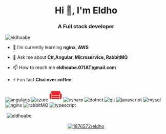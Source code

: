 <h1 align="center">Hi 👋, I'm Eldho</h1>
<h3 align="center">A Full stack developer</h3>

<p align="left"> <img src="https://komarev.com/ghpvc/?username=eldhoabe" alt="eldhoabe" /> </p>

- 🌱 I’m currently learning **nginx, AWS**

- 💬 Ask me about **C#,Angular, Microservice, RabbitMQ**

- 📫 How to reach me **eldhoabe.07(AT)gmail.com**

- ⚡ Fun fact **Chai over coffee**

<p align="left"><img src="https://devicons.github.io/devicon/devicon.git/icons/angularjs/angularjs-original.svg" alt="angularjs" width="40" height="40"/> <img src="https://www.vectorlogo.zone/logos/microsoft_azure/microsoft_azure-icon.svg" alt="azure" width="40" height="40"/> <img src="https://raw.githubusercontent.com/devicons/devicon/0d6c64dbbf311879f7d563bfc3ccf559f9ed111c/icons/couchdb/couchdb-original.svg" alt="couchdb" width="40" height="40"/> <img src="https://devicons.github.io/devicon/devicon.git/icons/csharp/csharp-original.svg" alt="csharp" width="40" height="40"/> <img src="https://devicons.github.io/devicon/devicon.git/icons/dot-net/dot-net-original-wordmark.svg" alt="dotnet" width="40" height="40"/> <img src="https://www.vectorlogo.zone/logos/git-scm/git-scm-icon.svg" alt="git" width="40" height="40"/> <img src="https://devicons.github.io/devicon/devicon.git/icons/javascript/javascript-original.svg" alt="javascript" width="40" height="40"/> <img src="https://devicons.github.io/devicon/devicon.git/icons/mysql/mysql-original-wordmark.svg" alt="mysql" width="40" height="40"/> <img src="https://devicons.github.io/devicon/devicon.git/icons/nginx/nginx-original.svg" alt="nginx" width="40" height="40"/> <img src="https://www.vectorlogo.zone/logos/rabbitmq/rabbitmq-icon.svg" alt="rabbitMQ" width="40" height="40"/> <img src="https://devicons.github.io/devicon/devicon.git/icons/typescript/typescript-original.svg" alt="typescript" width="40" height="40"/></p>

<p>&nbsp;<img align="center" src="https://github-readme-stats.vercel.app/api?username=eldhoabe&show_icons=true" alt="eldhoabe" /></p>

<p align="center">
<a href="https://stackoverflow.com/users/1876572/eldho" target="blank"><img align="center" src="https://cdn.jsdelivr.net/npm/simple-icons@3.0.1/icons/stackoverflow.svg" alt="1876572/eldho" height="30" width="30" /></a>
</p>
